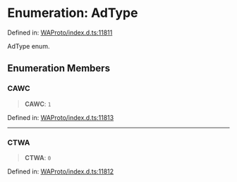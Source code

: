 # Enumeration: AdType

Defined in: [WAProto/index.d.ts:11811](https://github.com/Fokusdotid/bail/blob/3bd64a6fd6e8fc52d3ec9ba842534bed26103555/WAProto/index.d.ts#L11811)

AdType enum.

## Enumeration Members

### CAWC

> **CAWC**: `1`

Defined in: [WAProto/index.d.ts:11813](https://github.com/Fokusdotid/bail/blob/3bd64a6fd6e8fc52d3ec9ba842534bed26103555/WAProto/index.d.ts#L11813)

***

### CTWA

> **CTWA**: `0`

Defined in: [WAProto/index.d.ts:11812](https://github.com/Fokusdotid/bail/blob/3bd64a6fd6e8fc52d3ec9ba842534bed26103555/WAProto/index.d.ts#L11812)
